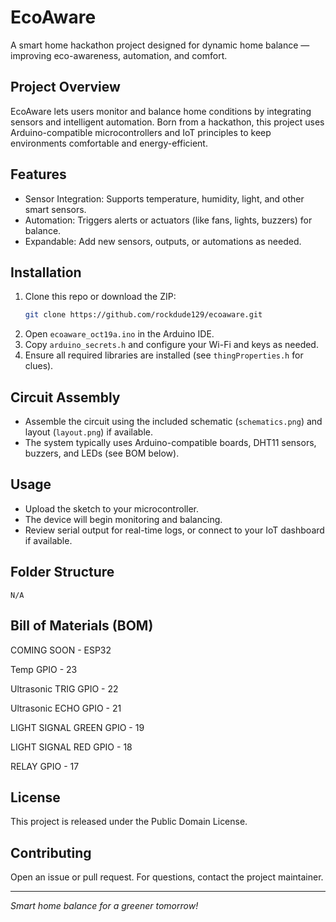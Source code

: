 # EcoAware

A smart home hackathon project designed for dynamic home balance — improving eco-awareness, automation, and comfort.

## Project Overview

EcoAware lets users monitor and balance home conditions by integrating sensors and intelligent automation. Born from a hackathon, this project uses Arduino-compatible microcontrollers and IoT principles to keep environments comfortable and energy-efficient.

## Features

- Sensor Integration: Supports temperature, humidity, light, and other smart sensors.
- Automation: Triggers alerts or actuators (like fans, lights, buzzers) for balance.
- Expandable: Add new sensors, outputs, or automations as needed.

## Installation

1. Clone this repo or download the ZIP:
    ```bash
    git clone https://github.com/rockdude129/ecoaware.git
    ```
2. Open `ecoaware_oct19a.ino` in the Arduino IDE.
3. Copy `arduino_secrets.h` and configure your Wi-Fi and keys as needed.
4. Ensure all required libraries are installed (see `thingProperties.h` for clues).

## Circuit Assembly

- Assemble the circuit using the included schematic (`schematics.png`) and layout (`layout.png`) if available.
- The system typically uses Arduino-compatible boards, DHT11 sensors, buzzers, and LEDs (see BOM below).

## Usage

- Upload the sketch to your microcontroller.
- The device will begin monitoring and balancing.
- Review serial output for real-time logs, or connect to your IoT dashboard if available.

## Folder Structure

```
N/A
```

## Bill of Materials (BOM)

COMING SOON - ESP32

Temp GPIO - 23

Ultrasonic TRIG GPIO - 22

Ultrasonic ECHO GPIO - 21

LIGHT SIGNAL GREEN GPIO - 19

LIGHT SIGNAL RED GPIO - 18 

RELAY GPIO - 17

## License

This project is released under the Public Domain License.

## Contributing

Open an issue or pull request. For questions, contact the project maintainer.

---

_Smart home balance for a greener tomorrow!_
